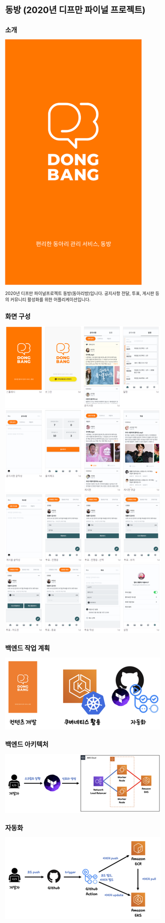 # 동방 (2020년 디프만 파이널 프로젝트)

## 소개

![](img/동방1.png)

2020년 디프만 파이널프로젝트 동방(동아리방)입니다.
공지사항 전달, 투표, 게시판 등의 커뮤니티 활성화를 위한 어플리케이션입니다.

## 화면 구성

![](img/동방2.png)
![](img/동방3.png)
![](img/동방4.png)
![](img/동방5.png)

## 백엔드 작업 계획

![](img/dongbang_backend_goal.png)

## 백엔드 아키텍처

![](img/dongbang_backend_architecture.png)

## 자동화

![](img/dongbang_cicd.png)